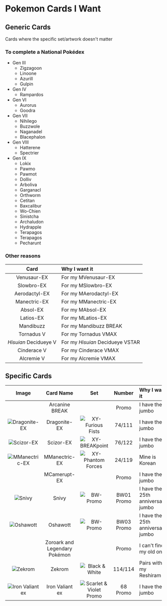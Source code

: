 # Pokemon Cards I Want

## Generic Cards
Cards where the specific set/artwork doesn't matter

### To complete a National Pokédex
- Gen III
    - Zigzagoon
    - Linoone
    - Azurill
    - Gulpin
- Gen IV
    - Rampardos
- Gen VI
    - Aurorus
    - Goodra
- Gen VII
    - Nihilego
    - Buzzwole
    - Naganadel
    - Blacephalon
- Gen VIII
    - Hatterene
    - Spectrier
- Gen IX
    - Lokix
    - Pawmo
    - Pawmot
    - Dolliv
    - Arboliva
    - Garganacl
    - Orthworm
    - Cetitan
    - Baxcalibur
    - Wo-Chien
    - Sinistcha
    - Archaludon
    - Hydrapple
    - Terapagos
    - Terapagos
    - Pecharunt

### Other reasons
Card|Why I want it
:-:|:--
Venusaur-EX|For my MVenusaur-EX
Slowbro-EX|For my MSlowbro-EX
Aerodactyl-EX|For my MAerodactyl-EX
Manectric-EX|For my MManectric-EX
Absol-EX|For my MAbsol-EX
Latios-EX|For my MLatios-EX
Mandibuzz|For my Mandibuzz BREAK
Tornadus V|For my Tornadus VMAX
*Hisuian* Decidueye V|For my *Hisuian* Decidueye VSTAR
Cinderace V|For my Cinderace VMAX
Alcremie V|For my Alcremie VMAX


## Specific Cards

Image|Card Name|Set|Number|Why I want it
:-:|:-:|:-:|:-:|:--
&nbsp;|Arcanine BREAK||Promo|I have the jumbo
![Dragonite-EX](https://www.pokemon.com/static-assets/content-assets/cms2/img/cards/web/XY3/XY3_EN_74.png)|Dragonite-EX|![XY-Furious Fists](https://www.pokemon.com/static-assets/content-assets/cms/img/tcg/expansion-symbols/_40x40/xy3-expansion-symbol.png)|74/111|I have the jumbo
![Scizor-EX](https://www.pokemon.com/static-assets/content-assets/cms2/img/cards/web/XY9/XY9_EN_76.png)|Scizor-EX|![XY-BREAKpoint](https://www.pokemon.com/static-assets/content-assets/cms/img/tcg/expansion-symbols/_40x40/xy9-expansion-symbol.png)|76/122|I have the jumbo
![MManectric-EX](https://www.pokemon.com/static-assets/content-assets/cms2/img/cards/web/XY4/XY4_EN_24.png)|MManectric-EX|![XY-Phantom Forces](https://www.pokemon.com/static-assets/content-assets/cms/img/tcg/expansion-symbols/_40x40/xy4-expansion-symbol.png)|24/119|Mine is Korean
&nbsp;|MCamerupt-EX||Promo|I have the jumbo
![Snivy](https://www.pokemon.com/static-assets/content-assets/cms2/img/cards/web/BWP/BWP_EN_BW01.png)|Snivy|![BW-Promo](https://www.pokemon.com/static-assets/content-assets/cms/img/tcg/expansion-symbols/_40x40/black-star-promo.png)|BW01 Promo|I have the 25th anniversary jumbo
![Oshawott](https://www.pokemon.com/static-assets/content-assets/cms2/img/cards/web/BWP/BWP_EN_BW03.png)|Oshawott|![BW-Promo](https://www.pokemon.com/static-assets/content-assets/cms/img/tcg/expansion-symbols/_40x40/black-star-promo.png)|BW03 Promo|I have the 25th anniversary jumbo
&nbsp;|Zoroark and Legendary Pokémon||Promo|I can't find my old one
![Zekrom](https://www.pokemon.com/static-assets/content-assets/cms2/img/cards/web/BW1/BW1_EN_114.png)|Zekrom|![Black & White](https://www.pokemon.com/static-assets/content-assets/cms-en-uk/img/tcg/expansion-symbols/bw1-expansion-symbol.png)|114/114|Pairs with my Reshiram
![Iron Valiant ex](https://www.pokemon.com/static-assets/content-assets/cms2/img/cards/web/SVP/SVP_EN_68.png)|Iron Valiant ex|![Scarlet & Violet Promo](https://www.pokemon.com/static-assets/content-assets/cms/img/tcg/expansion-symbols/_40x40/svp-expansion-symbol.png)|68 Promo|I have the jumbo